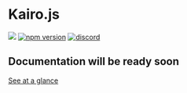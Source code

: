 # Kairo.js

![](https://img.shields.io/npm/l/kairo) 
[![npm version](https://img.shields.io/npm/v/kairo)](https://www.npmjs.com/package/kairo)
[![discord](https://img.shields.io/discord/759760966191153192)](https://discord.gg/pDkYpa6Mxu)

## Documentation will be ready soon

[See at a glance](https://kairojs.org)